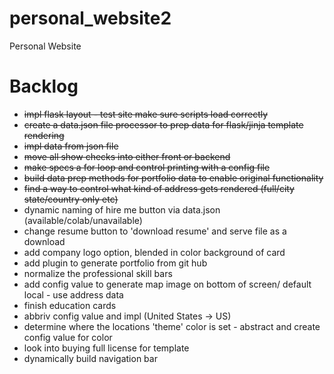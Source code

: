 # personal_website2
Personal Website

# Backlog
* ~~impl flask layout - test site make sure scripts load correctly~~
* ~~create a data.json file processor to prep data for flask/jinja template rendering~~
* ~~impl data from json file~~
* ~~move all show checks into either front or backend~~
* ~~make specs a for loop and control printing with a config file~~
* ~~build data prep methods for portfolio data to enable original functionality~~
* ~~find a way to control what kind of address gets rendered (full/city state/country only etc)~~
* dynamic naming of hire me button via data.json (available/colab/unavailable)
* change resume button to 'download resume' and serve file as a download
* add company logo option, blended in color background of card
* add plugin to generate portfolio from git hub
* normalize the professional skill bars
* add config value to generate map image on bottom of screen/ default local - use address data
* finish education cards
* abbriv config value and impl (United States -> US)
* determine where the locations 'theme' color is set - abstract and create config value for color
* look into buying full license for template
* dynamically build navigation bar

